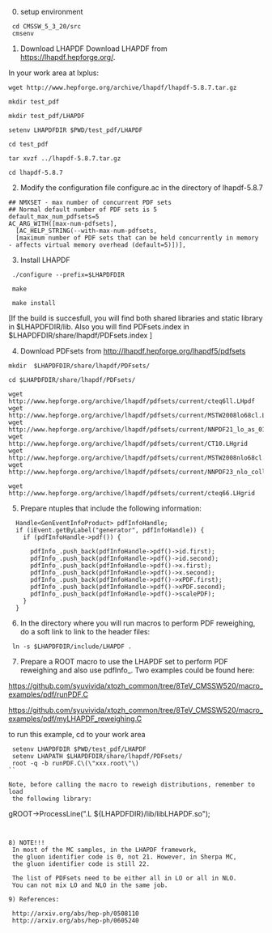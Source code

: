 0) setup environment

```
 cd CMSSW_5_3_20/src
 cmsenv
```

1) Download LHAPDF
   Download LHAPDF from https://lhapdf.hepforge.org/.

 In your work area at lxplus:

 ```  
 wget http://www.hepforge.org/archive/lhapdf/lhapdf-5.8.7.tar.gz
  
 mkdir test_pdf

 mkdir test_pdf/LHAPDF

 setenv LHAPDFDIR $PWD/test_pdf/LHAPDF

 cd test_pdf

 tar xvzf ../lhapdf-5.8.7.tar.gz

 cd lhapdf-5.8.7
``` 

2) Modify the configuration file configure.ac in the directory of lhapdf-5.8.7

```
## NMXSET - max number of concurrent PDF sets
## Normal default number of PDF sets is 5
default_max_num_pdfsets=5
AC_ARG_WITH([max-num-pdfsets],
  [AC_HELP_STRING(--with-max-num-pdfsets,
  [maximum number of PDF sets that can be held concurrently in memory - affects virtual memory overhead (default=5)])],
```

3) Install LHAPDF
```
 ./configure --prefix=$LHAPDFDIR

 make
 
 make install

```

 [If the build is succesfull, you will find both shared libraries and 
 static library in $LHAPDFDIR/lib.
 Also you will find PDFsets.index in $LHAPDFDIR/share/lhapdf/PDFsets.index
 ]
 
4) Download PDFsets from http://lhapdf.hepforge.org/lhapdf5/pdfsets

```
mkdir  $LHAPDFDIR/share/lhapdf/PDFsets/
 
cd $LHAPDFDIR/share/lhapdf/PDFsets/

wget http://www.hepforge.org/archive/lhapdf/pdfsets/current/cteq6ll.LHpdf
wget http://www.hepforge.org/archive/lhapdf/pdfsets/current/MSTW2008lo68cl.LHgrid
wget http://www.hepforge.org/archive/lhapdf/pdfsets/current/NNPDF21_lo_as_0119_100.LHgrid
wget http://www.hepforge.org/archive/lhapdf/pdfsets/current/CT10.LHgrid
wget http://www.hepforge.org/archive/lhapdf/pdfsets/current/MSTW2008nlo68cl.LHgrid
wget http://www.hepforge.org/archive/lhapdf/pdfsets/current/NNPDF23_nlo_collider_as_0118.LHgrid

wget http://www.hepforge.org/archive/lhapdf/pdfsets/current/cteq66.LHgrid

```

5) Prepare ntuples that include the following information:

```
  Handle<GenEventInfoProduct> pdfInfoHandle;
  if (iEvent.getByLabel("generator", pdfInfoHandle)) {
    if (pdfInfoHandle->pdf()) {

      pdfInfo_.push_back(pdfInfoHandle->pdf()->id.first);
      pdfInfo_.push_back(pdfInfoHandle->pdf()->id.second);
      pdfInfo_.push_back(pdfInfoHandle->pdf()->x.first);
      pdfInfo_.push_back(pdfInfoHandle->pdf()->x.second);
      pdfInfo_.push_back(pdfInfoHandle->pdf()->xPDF.first);
      pdfInfo_.push_back(pdfInfoHandle->pdf()->xPDF.second);
      pdfInfo_.push_back(pdfInfoHandle->pdf()->scalePDF);
    }
  }

```

6) In the directory where you will run macros to perform PDF 
 reweighing, do a soft link to link to the header files:
 
```
 ln -s $LHAPDFDIR/include/LHAPDF .
```


7) Prepare a ROOT macro to use the LHAPDF set to perform PDF reweighing 
 and also use pdfInfo_. Two examples could be found here:

https://github.com/syuvivida/xtozh_common/tree/8TeV_CMSSW520/macro_examples/pdf/runPDF.C

https://github.com/syuvivida/xtozh_common/tree/8TeV_CMSSW520/macro_examples/pdf/myLHAPDF_reweighing.C

 to run this example, cd to your work area
```
 setenv LHAPDFDIR $PWD/test_pdf/LHAPDF
 setenv LHAPATH $LHAPDFDIR/share/lhapdf/PDFsets/
 root -q -b runPDF.C\(\"xxx.root\"\)
``

Note, before calling the macro to reweigh distributions, remember to load 
 the following library:
```
  gROOT->ProcessLine(".L ${LHAPDFDIR}/lib/libLHAPDF.so");
```


8) NOTE!!!
 In most of the MC samples, in the LHAPDF framework, 
 the gluon identifier code is 0, not 21. However, in Sherpa MC, 
 the gluon identifier code is still 22.

 The list of PDFsets need to be either all in LO or all in NLO. 
 You can not mix LO and NLO in the same job.

9) References:
 
 http://arxiv.org/abs/hep-ph/0508110
 http://arxiv.org/abs/hep-ph/0605240